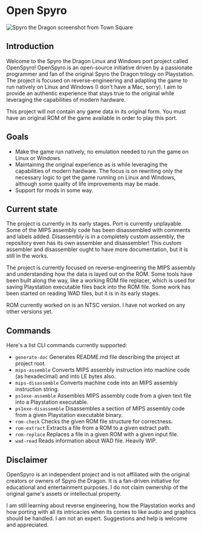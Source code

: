 # Open Spyro

![Spyro the Dragon screenshot from Town Square](http://henrijahanna.fi/projects/open_spyro/spyro_town_square.bmp)

## Introduction

Welcome to the Spyro the Dragon Linux and Windows port project called OpenSpyro! OpenSpyro is an open-source initiative driven by a passionate programmer and fan of the original Spyro the Dragon trilogy on Playstation. The project is focused on reverse-engineering and adapting the game to run natively on Linux and Windows (I don't have a Mac, sorry). I aim to provide an authentic experience that stays true to the original while leveraging the capabilities of modern hardware.

This project will not contain any game data in its original form. You must have an original ROM of the game available in order to play this port.

## Goals

* Make the game run natively, no emulation needed to run the game on Linux or Windows.
* Maintaining the original experience as is while leveraging the capabilities of modern hardware. The focus is on rewriting only the necessary logic to get the game running on Linux and Windows, although some quality of life improvements may be made.
* Support for mods in some way.

## Current state

The project is currently in its early stages. Port is currently unplayable. Some of the MIPS assembly code has been disassembled with comments and labels added. Disassembly is in a completely custom assembly, the repository even has its own assembler and disassembler! This custom assembler and disassembler ought to have more documentation, but it is still in the works.

The project is currently focused on reverse-engineering the MIPS assembly and understanding how the data is layed out on the ROM. Some tools have been built along the way, like a working ROM file replacer, which is used for saving Playstation executable files back into the ROM file. Some work has been started on reading WAD files, but it is in its early stages.

ROM currently worked on is an NTSC version. I have not worked on any other versions yet.

## Commands

Here's a list CLI commands currently supported:

* `generate-doc` Generates README.md file describing the project at project root.
* `mips-assemble` Converts MIPS assembly instruction into machine code (as hexadecimal) and into LE bytes also.
* `mips-disassemble` Converts machine code into an MIPS assembly instruction string.
* `ps1exe-assemble` Assembles MIPS assembly code from a given text file into a Playstation executable.
* `ps1exe-disassemble` Disassembles a section of MIPS assembly code from a given Playstation executable binary.
* `rom-check` Checks the given ROM file structure for correctness.
* `rom-extract` Extracts a file from a ROM to a given extract path.
* `rom-replace` Replaces a file in a given ROM with a given input file.
* `wad-read` Reads information about WAD file. Heavily WIP.

## Disclaimer

OpenSpyro is an independent project and is not affiliated with the original creators or owners of Spyro the Dragon. It is a fan-driven initiative for educational and entertainment purposes. I do not claim ownership of the original game's assets or intellectual property.

I am still learning about reverse engineering, how the Playstation works and how porting with all its intricacies when its comes to like audio and graphics should be handled. I am not an expert. Suggestions and help is welcome and appreciated.